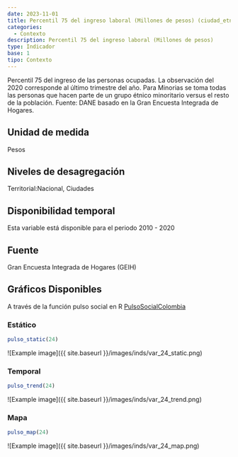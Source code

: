 ```yaml
---
date: 2023-11-01
title: Percentil 75 del ingreso laboral (Millones de pesos) (ciudad_etnia)
categories:
  - Contexto
description: Percentil 75 del ingreso laboral (Millones de pesos)
type: Indicador
base: 1
tipo: Contexto
--- 
```


Percentil 75 del ingreso de las personas ocupadas. La observación del 2020 corresponde al último trimestre del año. Para Minorias se toma todas las personas que hacen parte de un grupo étnico minoritario versus el resto de la población.
Fuente: DANE basado en la Gran Encuesta Integrada de Hogares.

## Unidad de medida
Pesos

## Niveles de desagregación
Territorial:Nacional, Ciudades

## Disponibilidad temporal
Esta variable está disponible para el periodo 2010 - 2020

## Fuente
Gran Encuesta Integrada de Hogares (GEIH)

## Gráficos Disponibles

A través de la función pulso social en R [PulsoSocialColombia](https://github.com/pulsosocialcolombia/PulsoSocialColombia)

### Estático

``` R
pulso_static(24)
```

![Example image]({{ site.baseurl }}/images/inds/var_24_static.png)

### Temporal

``` R
pulso_trend(24)
```

![Example image]({{ site.baseurl }}/images/inds/var_24_trend.png)

### Mapa

``` R
pulso_map(24)
```

![Example image]({{ site.baseurl }}/images/inds/var_24_map.png)